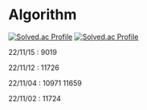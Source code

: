 # Algorithm

[![Solved.ac Profile](http://mazassumnida.wtf/api/v2/generate_badge?boj=belif)](https://solved.ac/belif/)
[![Solved.ac Profile](http://mazassumnida.wtf/api/v2/generate_badge?boj=wjdrud2532)](https://solved.ac/wjdrud2532/)

22/11/15 : 9019

22/11/12 : 11726

22/11/04 : 10971 11659

22/11/02 : 11724

